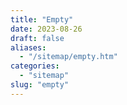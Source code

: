 ```yaml
---
title: "Empty"
date: 2023-08-26
draft: false
aliases:
  - "/sitemap/empty.htm"
categories:
  - "sitemap"
slug: "empty"
---
```


